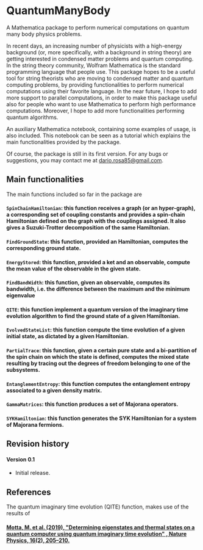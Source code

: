 # QuantumManyBody
 A Mathematica package to perform numerical computations on quantum many body physics problems.

 In recent days, an increasing number of physicists with a high-energy background (or, more specifically, with a background in string theory) are getting interested in condensed matter problems and quantum computing. In the string theory community, Wolfram Mathematica is the standard programming language that people use. This package hopes to be a useful tool for string theorists who are moving to condensed matter and quantum computing problems, by providing functionalities to perform numerical computations using their favorite language. In the near future, I hope to add more support to parallel computations, in order to make this package useful also for people who want to use Mathematica to perform high performance computations.
 Moreover, I hope to add more functionalities performing quantum algorithms.

 An auxiliary Mathematica notebook, containing some examples of usage, is also included. This notebook can be seen as a tutorial which explains the main functionalities provided by the package.

 Of course, the package is still in its first version. For any bugs or suggestions, you may contact me at [dario.rosa85@gmail.com](mailto:dario.rosa85@gmail.com).

 ## Main functionalities

 The main functions included so far in the package are

  #### `SpinChainHamiltonian`: this function receives a graph (or an hyper-graph), a corresponding set of coupling constants and provides a spin-chain Hamiltonian defined on the graph with the couplings assigned. It also gives a Suzuki-Trotter decomposition of the same Hamiltonian.

  #### `FindGroundState`: this function, provided an Hamiltonian, computes the corresponding ground state.

  #### `EnergyStored`: this function, provided a ket and an observable, compute the mean value of the observable in the given state.

  #### `FindBandWidth`: this function, given an observable, computes its bandwidth, i.e. the difference between the maximum and the minimum eigenvalue

  #### `QITE`: this function implement a quantum version of the imaginary time evolution algorithm to find the ground state of a given Hamiltonian.

  #### `EvolvedStateList`: this function compute the time evolution of a given initial state, as dictated by a given Hamiltonian.

  #### `PartialTrace`: this function, given a certain pure state and a bi-partition of the spin chain on which the state is defined, computes the mixed state resulting by tracing out the degrees of freedom belonging to one of the subsystems.

  #### `EntanglementEntropy`: this function computes the entanglement entropy associated to a given density matrix.

  #### `GammaMatrices`: this function produces a set of Majorana operators.

  #### `SYKHamiltonian`: this function generates the SYK Hamiltonian for a system of Majorana fermions.

 ## Revision history

 #### Version 0.1

  - Initial release.

 ## References

 The quantum imaginary time evolution (QITE) function, makes use of the results of

 #### [Motta, M. et al. (2019), "Determining eigenstates and thermal states on a quantum computer using quantum imaginary time evolution" , Nature Physics, 16(2), 205–210.](https://www.nature.com/articles/s41567-019-0704-4)

